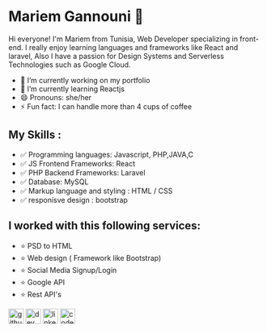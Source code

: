 # Mariem Gannouni  🚀 
Hi everyone! I'm Mariem from Tunisia, Web Developer specializing in front-end. I really enjoy learning languages and frameworks like React and laravel, Also I have a passion for Design Systems and Serverless Technologies such as Google Cloud.

- 🔭 I’m currently working on my portfolio
- 🌱 I’m currently learning Reactjs
- 😄 Pronouns: she/her
- ⚡ Fun fact: I can handle more than 4 cups of coffee

## My Skills :

 - ✅  Programming languages: Javascript, PHP,JAVA,C
 - ✅  JS Frontend Frameworks: React
 - ✅  PHP Backend Frameworks: Laravel
 - ✅  Database: MySQL
 - ✅  Markup language and styling : HTML / CSS
 - ✅ responisve design : bootstrap
 

## I worked with this following services:

- ⭐️ PSD to HTML
- ⭐️ Web design ( Framework like Bootstrap)
- ⭐️ Social Media Signup/Login
- ⭐️ Google API
- ⭐️ Rest API's


[<img src='https://cdn.jsdelivr.net/npm/simple-icons@3.0.1/icons/github.svg' alt='github' height='30'>](https://github.com/GannouniMariem)  [<img src='https://cdn.jsdelivr.net/npm/simple-icons@3.0.1/icons/dev-dot-to.svg' alt='dev' height='30'>](https://dev.to/gmariem)  [<img src='https://cdn.jsdelivr.net/npm/simple-icons@3.0.1/icons/linkedin.svg' alt='linkedin' height='30'>](https://www.linkedin.com/in/mariem-gannouni/)  [<img src='https://cdn.jsdelivr.net/npm/simple-icons@3.0.1/icons/codepen.svg' alt='codepen' height='30'>](https://codepen.io/G-Mariem)  

